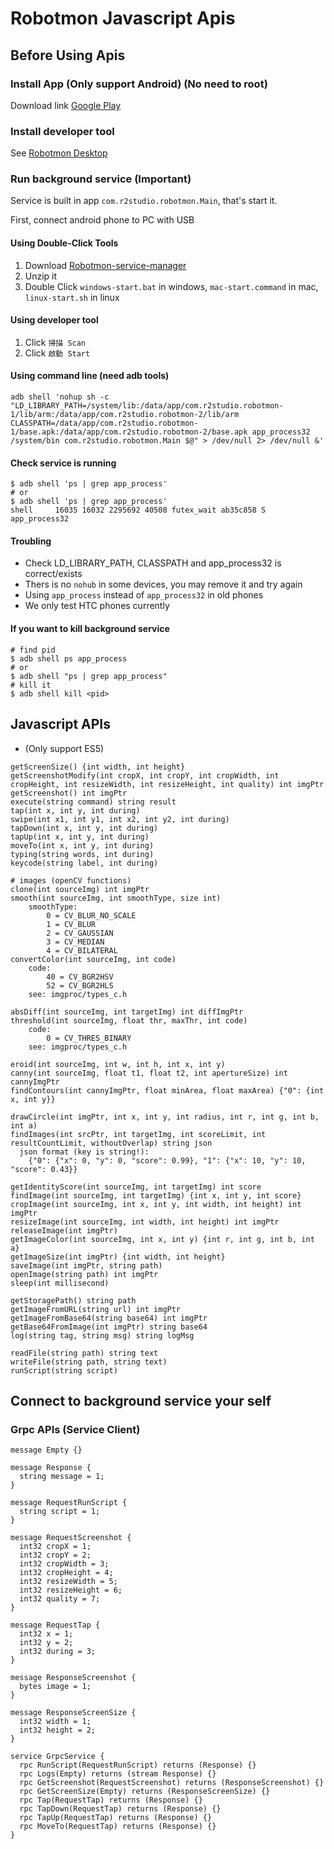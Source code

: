 Robotmon Javascript Apis
================

## Before Using Apis

### Install App (Only support Android) (No need to root)

Download link [Google Play](https://play.google.com/store/apps/details?id=com.r2studio.robotmon)

### Install developer tool

See [Robotmon Desktop](https://github.com/r2-studio/robotmon-desktop)

### Run background service (Important)

Service is built in app `com.r2studio.robotmon.Main`, that's start it. 

First, connect android phone to PC with USB

#### Using Double-Click Tools

1. Download [Robotmon-service-manager](https://github.com/r2-studio/robotmon-desktop/releases)
2. Unzip it
3. Double Click `windows-start.bat` in windows, `mac-start.command` in mac, `linux-start.sh` in linux

#### Using developer tool

1. Click `掃描 Scan`
2. Click `啟動 Start`

#### Using command line (need adb tools) 

```
adb shell 'nohup sh -c "LD_LIBRARY_PATH=/system/lib:/data/app/com.r2studio.robotmon-1/lib/arm:/data/app/com.r2studio.robotmon-2/lib/arm CLASSPATH=/data/app/com.r2studio.robotmon-1/base.apk:/data/app/com.r2studio.robotmon-2/base.apk app_process32 /system/bin com.r2studio.robotmon.Main $@" > /dev/null 2> /dev/null &'
```

#### Check service is running

```
$ adb shell 'ps | grep app_process'
# or
$ adb shell 'ps | grep app_process'
shell     16035 16032 2295692 40508 futex_wait ab35c858 S app_process32
```

#### Troubling

* Check LD_LIBRARY_PATH, CLASSPATH and app_process32 is correct/exists
* Thers is no `nohub` in some devices, you may remove it and try again
* Using `app_process` instead of `app_process32` in old phones
* We only test HTC phones currently

#### If you want to kill background service

```
# find pid
$ adb shell ps app_process
# or
$ adb shell "ps | grep app_process"
# kill it
$ adb shell kill <pid>
```

## Javascript APIs

* (Only support ES5)

```
getScreenSize() {int width, int height}
getScreenshotModify(int cropX, int cropY, int cropWidth, int cropHeight, int resizeWidth, int resizeHeight, int quality) int imgPtr
getScreenshot() int imgPtr
execute(string command) string result
tap(int x, int y, int during)
swipe(int x1, int y1, int x2, int y2, int during)
tapDown(int x, int y, int during)
tapUp(int x, int y, int during)
moveTo(int x, int y, int during)
typing(string words, int during)
keycode(string label, int during)

# images (openCV functions) 
clone(int sourceImg) int imgPtr
smooth(int sourceImg, int smoothType, size int)
	smoothType:
		0 = CV_BLUR_NO_SCALE
		1 = CV_BLUR
		2 = CV_GAUSSIAN
		3 = CV_MEDIAN
		4 = CV_BILATERAL
convertColor(int sourceImg, int code)
	code:
		40 = CV_BGR2HSV
		52 = CV_BGR2HLS
	see: imgproc/types_c.h 

absDiff(int sourceImg, int targetImg) int diffImgPtr
threshold(int sourceImg, float thr, maxThr, int code)
	code:
		0 = CV_THRES_BINARY
	see: imgproc/types_c.h

eroid(int sourceImg, int w, int h, int x, int y)
canny(int sourceImg, float t1, float t2, int apertureSize) int cannyImgPtr
findContours(int cannyImgPtr, float minArea, float maxArea) {"0": {int x, int y}}

drawCircle(int imgPtr, int x, int y, int radius, int r, int g, int b, int a)
findImages(int srcPtr, int targetImg, int scoreLimit, int resultCountLimit, withoutOverlap) string json
  json format (key is string!):
    {"0": {"x": 0, "y": 0, "score": 0.99}, "1": {"x": 10, "y": 10, "score": 0.43}}

getIdentityScore(int sourceImg, int targetImg) int score
findImage(int sourceImg, int targetImg) {int x, int y, int score}
cropImage(int sourceImg, int x, int y, int width, int height) int imgPtr
resizeImage(int sourceImg, int width, int height) int imgPtr
releaseImage(int imgPtr)
getImageColor(int sourceImg, int x, int y) {int r, int g, int b, int a}
getImageSize(int imgPtr) {int width, int height}
saveImage(int imgPtr, string path)
openImage(string path) int imgPtr
sleep(int millisecond)

getStoragePath() string path
getImageFromURL(string url) int imgPtr
getImageFromBase64(string base64) int imgPtr
getBase64FromImage(int imgPtr) string base64
log(string tag, string msg) string logMsg

readFile(string path) string text
writeFile(string path, string text)
runScript(string script)
```

## Connect to background service your self

### Grpc APIs (Service Client)

```
message Empty {}

message Response {
  string message = 1;
}

message RequestRunScript {
  string script = 1;
}

message RequestScreenshot {
  int32 cropX = 1;
  int32 cropY = 2;
  int32 cropWidth = 3;
  int32 cropHeight = 4;
  int32 resizeWidth = 5;
  int32 resizeHeight = 6;
  int32 quality = 7;
}

message RequestTap {
  int32 x = 1;
  int32 y = 2;
  int32 during = 3;
}

message ResponseScreenshot {
  bytes image = 1;
}

message ResponseScreenSize {
  int32 width = 1;
  int32 height = 2;
}

service GrpcService {
  rpc RunScript(RequestRunScript) returns (Response) {}
  rpc Logs(Empty) returns (stream Response) {}
  rpc GetScreenshot(RequestScreenshot) returns (ResponseScreenshot) {}
  rpc GetScreenSize(Empty) returns (ResponseScreenSize) {}
  rpc Tap(RequestTap) returns (Response) {}
  rpc TapDown(RequestTap) returns (Response) {}
  rpc TapUp(RequestTap) returns (Response) {}
  rpc MoveTo(RequestTap) returns (Response) {}
}
```
